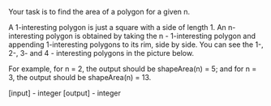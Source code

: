 Your task is to find the area of a polygon for a given n.

A 1-interesting polygon is just a square with a side of length 1. 
An n-interesting polygon is obtained by taking the n - 1-interesting 
polygon and appending 1-interesting polygons to its rim, side by side. 
You can see the 1-, 2-, 3- and 4 - interesting polygons in the picture below.

For example, for n = 2, the output should be shapeArea(n) = 5; and
for n = 3, the output should be shapeArea(n) = 13.

[input] - integer
[output] - integer